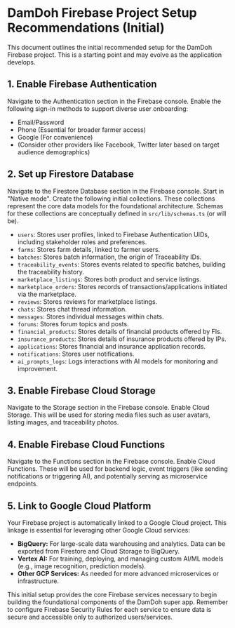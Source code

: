 # DamDoh Firebase Project Setup Recommendations (Initial)

This document outlines the initial recommended setup for the DamDoh Firebase project. This is a starting point and may evolve as the application develops.

## 1. Enable Firebase Authentication

Navigate to the Authentication section in the Firebase console.
Enable the following sign-in methods to support diverse user onboarding:
*   Email/Password
*   Phone (Essential for broader farmer access)
*   Google (For convenience)
*   (Consider other providers like Facebook, Twitter later based on target audience demographics)

## 2. Set up Firestore Database

Navigate to the Firestore Database section in the Firebase console.
Start in "Native mode".
Create the following initial collections. These collections represent the core data models for the foundational architecture. Schemas for these collections are conceptually defined in `src/lib/schemas.ts` (or will be).

*   `users`: Stores user profiles, linked to Firebase Authentication UIDs, including stakeholder roles and preferences.
*   `farms`: Stores farm details, linked to farmer users.
*   `batches`: Stores batch information, the origin of Traceability IDs.
*   `traceability_events`: Stores events related to specific batches, building the traceability history.
*   `marketplace_listings`: Stores both product and service listings.
*   `marketplace_orders`: Stores records of transactions/applications initiated via the marketplace.
*   `reviews`: Stores reviews for marketplace listings.
*   `chats`: Stores chat thread information.
*   `messages`: Stores individual messages within chats.
*   `forums`: Stores forum topics and posts.
*   `financial_products`: Stores details of financial products offered by FIs.
*   `insurance_products`: Stores details of insurance products offered by IPs.
*   `applications`: Stores financial and insurance application records.
*   `notifications`: Stores user notifications.
*   `ai_prompts_logs`: Logs interactions with AI models for monitoring and improvement.

## 3. Enable Firebase Cloud Storage

Navigate to the Storage section in the Firebase console.
Enable Cloud Storage. This will be used for storing media files such as user avatars, listing images, and traceability photos.

## 4. Enable Firebase Cloud Functions

Navigate to the Functions section in the Firebase console.
Enable Cloud Functions. These will be used for backend logic, event triggers (like sending notifications or triggering AI), and potentially serving as microservice endpoints.

## 5. Link to Google Cloud Platform

Your Firebase project is automatically linked to a Google Cloud project. This linkage is essential for leveraging other Google Cloud services:

*   **BigQuery:** For large-scale data warehousing and analytics. Data can be exported from Firestore and Cloud Storage to BigQuery.
*   **Vertex AI:** For training, deploying, and managing custom AI/ML models (e.g., image recognition, prediction models).
*   **Other GCP Services:** As needed for more advanced microservices or infrastructure.

This initial setup provides the core Firebase services necessary to begin building the foundational components of the DamDoh super app. Remember to configure Firebase Security Rules for each service to ensure data is secure and accessible only to authorized users/services.